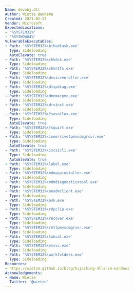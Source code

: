 ```yaml
---
Name: devobj.dll
Author: Wietze Beukema
Created: 2021-02-27
Vendor: Microsoft
ExpectedLocations:
- '%SYSTEM32%'
- '%SYSWOW64%'
VulnerableExecutables:
- Path: '%SYSTEM32%\bthudtask.exe'
  Type: Sideloading
  AutoElevate: true
- Path: '%SYSTEM32%\chkdsk.exe'
  Type: Sideloading
- Path: '%SYSTEM32%\chkntfs.exe'
  Type: Sideloading
- Path: '%SYSTEM32%\deviceenroller.exe'
  Type: Sideloading
- Path: '%SYSTEM32%\dispdiag.exe'
  Type: Sideloading
- Path: '%SYSTEM32%\dmomacpmo.exe'
  Type: Sideloading
- Path: '%SYSTEM32%\drvinst.exe'
  Type: Sideloading
- Path: '%SYSTEM32%\fsavailux.exe'
  Type: Sideloading
  AutoElevate: true
- Path: '%SYSTEM32%\fsquirt.exe'
  Type: Sideloading
- Path: '%SYSTEM32%\immersivetpmvscmgrsvr.exe'
  Type: Sideloading
  AutoElevate: true
- Path: '%SYSTEM32%\iscsicli.exe'
  Type: Sideloading
  AutoElevate: true
- Path: '%SYSTEM32%\label.exe'
  Type: Sideloading
- Path: '%SYSTEM32%\mdmappinstaller.exe'
  Type: Sideloading
- Path: '%SYSTEM32%\mdmdiagnosticstool.exe'
  Type: Sideloading
- Path: '%SYSTEM32%\omadmclient.exe'
  Type: Sideloading
- Path: '%SYSTEM32%\osk.exe'
  Type: Sideloading
- Path: '%SYSTEM32%\rdpclip.exe'
  Type: Sideloading
- Path: '%SYSTEM32%\recover.exe'
  Type: Sideloading
- Path: '%SYSTEM32%\rmttpmvscmgrsvr.exe'
  Type: Sideloading
- Path: '%SYSTEM32%\tabcal.exe'
  Type: Sideloading
- Path: '%SYSTEM32%\vssvc.exe'
  Type: Sideloading
- Path: '%SYSTEM32%\workfolders.exe'
  Type: Sideloading
Resources:
- https://wietze.github.io/blog/hijacking-dlls-in-windows
Acknowledgements:
- Name: Wietze
  Twitter: '@wietze'
---
```



